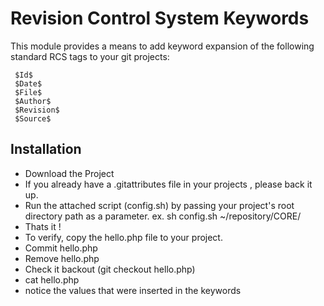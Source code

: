 # Revision Control System Keywords #

This module provides a means to add keyword expansion of the following 
standard RCS tags to your git projects:

	 $Id$
	 $Date$
	 $File$
	 $Author$
	 $Revision$
	 $Source$

## Installation ##
* Download the Project
* If you already have a .gitattributes file in your projects , please back it up. 
* Run the attached script (config.sh) by passing your project's root directory path as a parameter.
ex. sh config.sh ~/repository/CORE/
* Thats it ! 
* To verify, copy the hello.php file to your project. 
* Commit hello.php
* Remove hello.php
* Check it backout (git checkout hello.php)
* cat hello.php
* notice the values that were inserted in the keywords